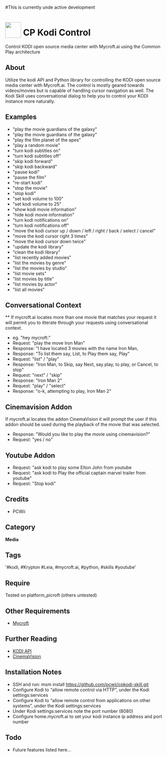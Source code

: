 #This is currently unde active development
# <img src='https://raw.githack.com/FortAwesome/Font-Awesome/master/svgs/solid/tv.svg' card_color='#40DBB0' width='50' height='50' style='vertical-align:bottom'/> CP Kodi Control
Control KODI open source media center with Mycroft.ai using the Common Play architecture

## About 
Utilize the kodi API and Python library for controlling the KODI open source media center with Mycroft.ai. The control is mostly geared towards videos/movies but is capable of handling cursor navigation as well.
The Kodi Skill uses conversational dialog to help you to control your KODI instance more naturally. 

## Examples 
* "play the movie guardians of the galaxy"
* "play the movie guardians of the galaxy"
* "play the film planet of the apes"
* "play a random movie"
* "turn kodi subtitles on"
* "turn kodi subtitles off"
* "skip kodi forward"
* "skip kodi backward"
* "pause kodi"
* "pause the film"
* "re-start kodi"
* "stop the movie"
* "stop kodi"
* "set kodi volume to 100"
* "set kodi volume to 25"
* "show kodi movie information"
* "hide kodi movie information"
* "turn kodi notifications on"
* "turn kodi notifications off"
* "move the kodi cursor up / down / left / right / back / select / cancel"
* "move the kodi cursor right 3 times"
* "move the kodi cursor down twice"
* "update the kodi library"
* "clean the kodi library"
* "list recently added movies"
* "list the movies by genre"
* "list the movies by studio"
* "list movie sets"
* "list movies by title"
* "list movies by actor"
* "list all movies"
## Conversational Context
** If mycroft.ai locates more than one movie that matches your request it will permit you to itterate through your requests
using conversational context.
* eg. "hey mycroft:"
* Request: "play the move Iron Man"
* Response: "I have located 3 movies with the name Iron Man, 
* Response: "To list them say, List, to Play them say, Play"
* Request: "list" / "play"
* Response: "Iron Man, to Skip, say Next, say play, to play, or Cancel, to stop"
* Request: "next" / "skip"
* Response: "Iron Man 2"
* Request: "play" / "select"
* Response: "o-k, attempting to play, Iron Man 2"
## Cinemavision Addon
If mycroft.ai locates the addon CinemaVision it will prompt the user if this addon should be used during the 
playback of the movie that was selected.
* Response: "Would you like to play the movie using cinemavision?"
* Request: "yes / no"
## Youtube Addon
* Request: "ask kodi to play some Elton John from youtube
* Request: "ask kodi to Play the official captain marvel trailer from youtube"
* Request: "Stop kodi"
## Credits 
* PCWii
## Category
**Media**
## Tags
'#kodi, #Krypton #Leia, #mycroft.ai, #python, #skills #youtube'
## Require 
Tested on platform_picroft (others untested) 
## Other Requirements
- [Mycroft](https://docs.mycroft.ai/installing.and.running/installation)
## Further Reading
- [KODI API](https://kodi.wiki/index.php?title=JSON-RPC_API/v8)
- [CinemaVision](https://kodi.wiki/view/Add-on:CinemaVision)
## Installation Notes
- SSH and run: msm install https://github.com/pcwii/cpkodi-skill.git
- Configure Kodi to “allow remote control via HTTP”, under the Kodi settings:services
- Configure Kodi to “allow remote control from applications on other systems”, under the Kodi settings:services
- Under Kodi settings:services note the port number (8080)
- Configure home.mycroft.ai to set your kodi instance ip address and port number
## Todo
- Future features listed here... 
